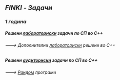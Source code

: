 ## _FINKI - Задачи_
### _1 година_
##### **_Решени [лабораториски](https://github.com/krembanan4e/Materijali-za-na-fakultet/tree/main/SP/labs) задачи по СП во C++_**
###### ---> _Дополнителни [лабораториски](https://github.com/krembanan4e/Materijali-za-na-fakultet/tree/main/SP/dopolnitelni%20labs) решени во C++_
##### **_Решени [аудиториски](https://github.com/krembanan4e/Materijali-za-na-fakultet/tree/main/SP/auditoriski) задачи по СП во C++_**
###### ---> _[Рандом](https://github.com/krembanan4e/Materijali-za-na-fakultet/tree/main/SP/random) програми_
